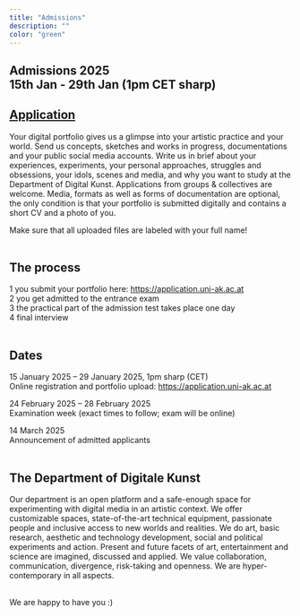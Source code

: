 ```yaml
---
title: "Admissions"
description: ""
color: "green"
---
```

<!--
# Open Day (Zoom) 
Learn more about the department and our application process
<br/>
January 7, 2025
<br/>
11:00 to 15:00 (CET)
<br/>
<br/>
Zoom Link: https://dieangewandte-at.zoom.us/j/64649575011
<br/>
Meeting-ID: 646 4957 5011
<br/>
<br/>
-->
## Admissions 2025<br/>15th Jan - 29th Jan (1pm CET sharp)
## <a href="https://application.uni-ak.ac.at" style="text-decoration: none text-color:green;" >Application</a>
Your digital portfolio gives us a glimpse into your artistic practice and your world. Send us concepts, sketches and works in progress, documentations and your public social media accounts. Write us in brief about your experiences, experiments, your personal approaches, struggles and obsessions, your idols, scenes and media, and why you want to study at the Department of Digital Kunst. Applications from groups & collectives are welcome. Media, formats as well as forms of documentation are optional, the only condition is that your portfolio is submitted digitally and contains a short CV and a photo of you.<br/>

Make sure that all uploaded files are labeled with your full name!
<br/>
<br/>
## The process
1 you submit your portfolio here: https://application.uni-ak.ac.at<br/>
2 you get admitted to the entrance exam<br/>
3 the practical part of the admission test takes place one day<br/>
4 final interview<br/>
<br/>
## Dates 
15 January 2025 – 29 January 2025, 1pm sharp (CET)<br/>
Online registration and portfolio upload: https://application.uni-ak.ac.at<br/>

24 February 2025 – 28 February 2025<br/>
Examination week (exact times to follow; exam will be online)<br/>

14 March 2025<br/>
Announcement of admitted applicants
<br/>
<br/>
## The Department of Digitale Kunst
Our department is an open platform and a safe-enough space for experimenting with digital media in an artistic context. We offer customizable spaces, state-of-the-art technical equipment, passionate people and inclusive access to new worlds and realities. We do art, basic research, aesthetic and technology development, social and political experiments and action. Present and future facets of art, entertainment and science are imagined, discussed and applied. We value collaboration, communication, divergence, risk-taking and openness. We are hyper-contemporary in all aspects.
<br/>
<br/>

 

 
We are happy to have you :)
 
 
